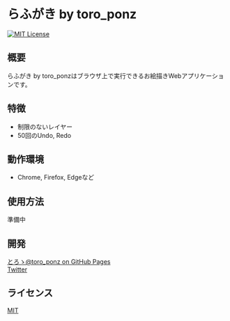 # らふがき by toro_ponz
[![MIT License](http://img.shields.io/badge/license-MIT-blue.svg?style=flat)](LICENSE)

## 概要
らふがき by toro_ponzはブラウザ上で実行できるお絵描きWebアプリケーションです。

## 特徴
* 制限のないレイヤー
* 50回のUndo, Redo

## 動作環境
* Chrome, Firefox, Edgeなど

## 使用方法
準備中

## 開発
[とろゝ@toro_ponz on GitHub Pages](https://toro-ponz.github.io/)  
[Twitter](https://twitter.com/toro_ponz)

## ライセンス
[MIT](License.txt)
